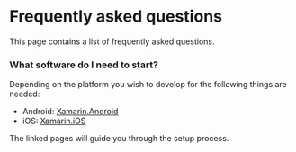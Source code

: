# Frequently asked questions

This page contains a list of frequently asked questions.

### What software do I need to start?

Depending on the platform you wish to develop for the following things are needed:

- Android: [Xamarin.Android](https://docs.microsoft.com/en-us/xamarin/android/)
- iOS: [Xamarin.iOS](https://docs.microsoft.com/en-us/xamarin/ios/)

The linked pages will guide you through the setup process.
